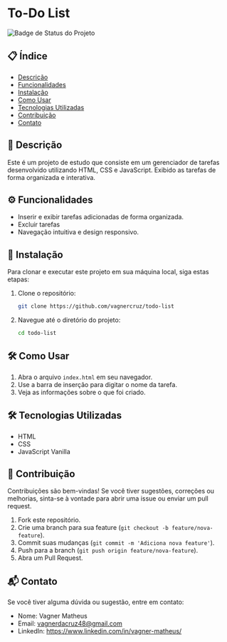 # To-Do List

![Badge de Status do Projeto](https://img.shields.io/badge/status-%20desenvolvido-blue)

## 📋 Índice

- [Descrição](#descrição)
- [Funcionalidades](#funcionalidades)
- [Instalação](#instalação)
- [Como Usar](#como-usar)
- [Tecnologias Utilizadas](#tecnologias-utilizadas)
- [Contribuição](#contribuição)
- [Contato](#contato)

## 📖 Descrição

Este é um projeto de estudo que consiste em um gerenciador de tarefas desenvolvido utilizando HTML, CSS e JavaScript. Exibido as tarefas de forma organizada e interativa.

## ⚙️ Funcionalidades

- Inserir e exibir tarefas adicionadas de forma organizada.
- Excluir tarefas
- Navegação intuitiva e design responsivo.

## 🚀 Instalação

Para clonar e executar este projeto em sua máquina local, siga estas etapas:

1. Clone o repositório:
    ```bash
    git clone https://github.com/vagnercruz/todo-list
    ```
2. Navegue até o diretório do projeto:
    ```bash
    cd todo-list
    ```

## 🛠️ Como Usar

1. Abra o arquivo `index.html` em seu navegador.
2. Use a barra de inserção para digitar o nome da tarefa.
3. Veja as informações sobre o que foi criado.

## 🛠️ Tecnologias Utilizadas

- HTML
- CSS
- JavaScript Vanilla

## 🤝 Contribuição

Contribuições são bem-vindas! Se você tiver sugestões, correções ou melhorias, sinta-se à vontade para abrir uma issue ou enviar um pull request.

1. Fork este repositório.
2. Crie uma branch para sua feature (`git checkout -b feature/nova-feature`).
3. Commit suas mudanças (`git commit -m 'Adiciona nova feature'`).
4. Push para a branch (`git push origin feature/nova-feature`).
5. Abra um Pull Request.

## 📬 Contato

Se você tiver alguma dúvida ou sugestão, entre em contato:

- Nome: Vagner Matheus
- Email: vagnerdacruz48@gmail.com
- LinkedIn: https://www.linkedin.com/in/vagner-matheus/
